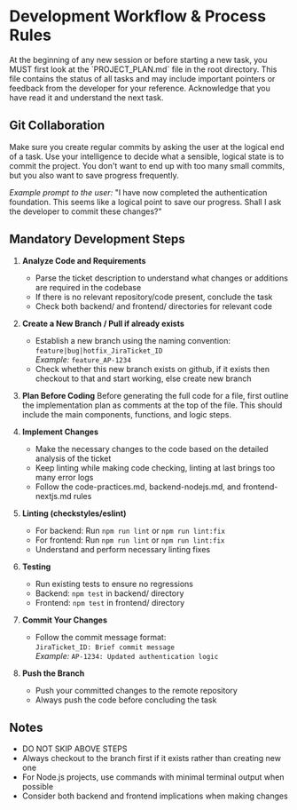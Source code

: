 # Development Workflow & Process Rules

<MUST FOLLOW EVERY TIME>
At the beginning of any new session or before starting a new task, you MUST first look at the `PROJECT_PLAN.md` file in the root directory. This file contains the status of all tasks and may include important pointers or feedback from the developer for your reference. Acknowledge that you have read it and understand the next task.
</MUST FOLLOW EVERY TIME>

## Git Collaboration
Make sure you create regular commits by asking the user at the logical end of a task. Use your intelligence to decide what a sensible, logical state is to commit the project. You don't want to end up with too many small commits, but you also want to save progress frequently.

*Example prompt to the user:*
"I have now completed the authentication foundation. This seems like a logical point to save our progress. Shall I ask the developer to commit these changes?"

## Mandatory Development Steps

1. **Analyze Code and Requirements**
   - Parse the ticket description to understand what changes or additions are required in the codebase
   - If there is no relevant repository/code present, conclude the task
   - Check both backend/ and frontend/ directories for relevant code

2. **Create a New Branch / Pull if already exists**
   - Establish a new branch using the naming convention:  
     `feature|bug|hotfix_JiraTicket_ID`  
     _Example:_ `feature_AP-1234`
   - Check whether this new branch exists on github, if it exists then checkout to that and start working, else create new branch

3. **Plan Before Coding**
   Before generating the full code for a file, first outline the implementation plan as comments at the top of the file. This should include the main components, functions, and logic steps.

4. **Implement Changes**
   - Make the necessary changes to the code based on the detailed analysis of the ticket
   - Keep linting while making code checking, linting at last brings too many error logs
   - Follow the code-practices.md, backend-nodejs.md, and frontend-nextjs.md rules

5. **Linting (checkstyles/eslint)**
   - For backend: Run `npm run lint` or `npm run lint:fix`
   - For frontend: Run `npm run lint` or `npm run lint:fix`
   - Understand and perform necessary linting fixes

6. **Testing**
   - Run existing tests to ensure no regressions
   - Backend: `npm test` in backend/ directory
   - Frontend: `npm test` in frontend/ directory

7. **Commit Your Changes**
   - Follow the commit message format:  
     `JiraTicket_ID: Brief commit message`  
     _Example:_ `AP-1234: Updated authentication logic`

8. **Push the Branch**
   - Push your committed changes to the remote repository
   - Always push the code before concluding the task

## Notes
- DO NOT SKIP ABOVE STEPS  
- Always checkout to the branch first if it exists rather than creating new one
- For Node.js projects, use commands with minimal terminal output when possible
- Consider both backend and frontend implications when making changes

